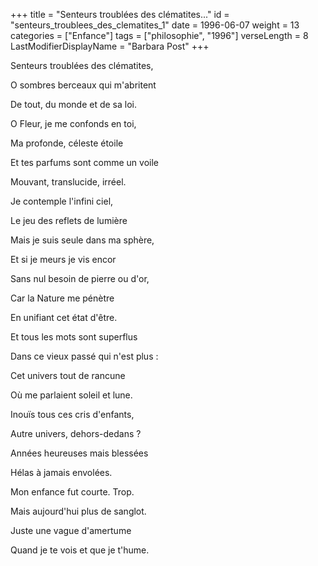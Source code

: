 +++
title = "Senteurs troublées des clématites..."
id = "senteurs_troublees_des_clematites_1"
date = 1996-06-07
weight = 13
categories = ["Enfance"]
tags = ["philosophie", "1996"]
verseLength = 8
LastModifierDisplayName = "Barbara Post"
+++

Senteurs troublées des clématites,

O sombres berceaux qui m'abritent

De tout, du monde et de sa loi.

O Fleur, je me confonds en toi,

Ma profonde, céleste étoile

Et tes parfums sont comme un voile

Mouvant, translucide, irréel.

Je contemple l'infini ciel,

Le jeu des reflets de lumière

Mais je suis seule dans ma sphère,

Et si je meurs je vis encor

Sans nul besoin de pierre ou d'or,

Car la Nature me pénètre

En unifiant cet état d'être.

Et tous les mots sont superflus

Dans ce vieux passé qui n'est plus :

Cet univers tout de rancune

Où me parlaient soleil et lune.

Inouïs tous ces cris d'enfants,

Autre univers, dehors-dedans ?

Années heureuses mais blessées

Hélas à jamais envolées.

Mon enfance fut courte. Trop.

Mais aujourd'hui plus de sanglot.

Juste une vague d'amertume

Quand je te vois et que je t'hume.
